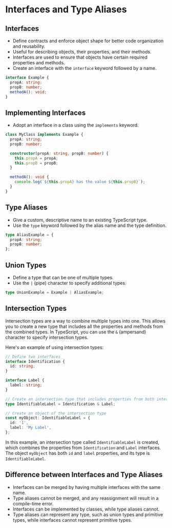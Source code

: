 # Interfaces and Type Aliases

## Interfaces

- Define contracts and enforce object shape for better code organization and reusability.
- Useful for describing objects, their properties, and their methods.
- Interfaces are used to ensure that objects have certain required properties and methods.
- Create an interface with the `interface` keyword followed by a name.

```typescript
interface Example {
  propA: string;
  propB: number;
  methodA(): void;
}
```

## Implementing Interfaces

- Adopt an interface in a class using the `implements` keyword.

```typescript
class MyClass implements Example {
  propA: string;
  propB: number;

  constructor(propA: string, propB: number) {
    this.propA = propA;
    this.propB = propB;
  }

  methodA(): void {
    console.log(`${this.propA} has the value ${this.propB}`);
  }
}
```

## Type Aliases

- Give a custom, descriptive name to an existing TypeScript type.
- Use the `type` keyword followed by the alias name and the type definition.

```typescript
type AliasExample = {
  propA: string;
  propB: number;
};
```

## Union Types

- Define a type that can be one of multiple types.
- Use the `|` (pipe) character to specify additional types.

```typescript
type UnionExample = Example | AliasExample;
```

## Intersection Types

Intersection types are a way to combine multiple types into one. This allows you to create a new type that includes all the properties and methods from the combined types. In TypeScript, you can use the `&` (ampersand) character to specify intersection types.

Here's an example of using intersection types:

```typescript
// Define two interfaces
interface Identification {
  id: string;
}

interface Label {
  label: string;
}

// Create an intersection type that includes properties from both interfaces
type IdentifiableLabel = Identification & Label;

// Create an object of the intersection type
const myObject: IdentifiableLabel = {
  id: '1',
  label: 'My Label',
};
```

In this example, an intersection type called `IdentifiableLabel` is created, which combines the properties from `Identification` and `Label` interfaces. The object `myObject` has both `id` and `label` properties, and its type is `IdentifiableLabel`.

## Difference between Interfaces and Type Aliases

- Interfaces can be merged by having multiple interfaces with the same name.
- Type aliases cannot be merged, and any reassignment will result in a compile-time error.
- Interfaces can be implemented by classes, while type aliases cannot.
- Type aliases can represent any type, such as union types and primitive types, while interfaces cannot represent primitive types.
